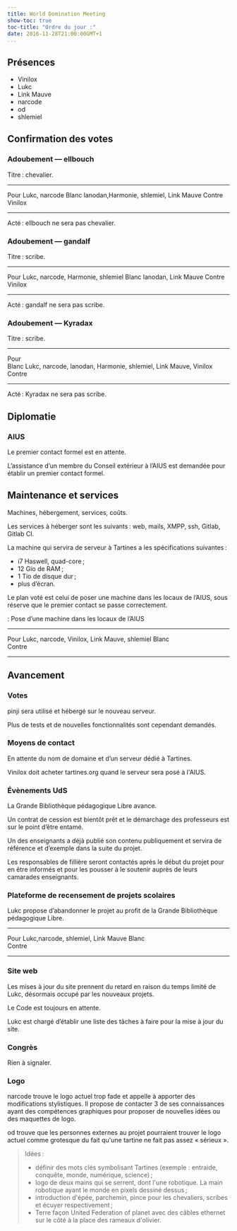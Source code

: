 ```yaml
---
title: World Domination Meeting
show-toc: true
toc-title: "Ordre du jour :"
date: 2016-11-28T21:00:00GMT+1
...
```



## Présences

  - Vinilox
  - Lukc
  - Link Mauve
  - narcode
  - od
  - shlemiel

## Confirmation des votes

### Adoubement — ellbouch

Titre : chevalier.

------------------   ----------------------------------------------------------
Pour                 Lukc, narcode
Blanc                lanodan,Harmonie, shlemiel, Link Mauve
Contre               Vinilox
------------------   ----------------------------------------------------------

Acté : ellbouch ne sera pas chevalier.

### Adoubement — gandalf

Titre : scribe.

------------------   ----------------------------------------------------------
Pour                 Lukc, narcode, Harmonie, shlemiel
Blanc                lanodan, Link Mauve
Contre               Vinilox
------------------   ----------------------------------------------------------

Acté : gandalf ne sera pas scribe.

### Adoubement — Kyradax

Titre : scribe.

------------------   ----------------------------------------------------------
Pour                 
Blanc                Lukc, narcode, lanodan, Harmonie, shlemiel, Link Mauve, Vinilox
Contre               
------------------   ----------------------------------------------------------

Acté : Kyradax ne sera pas scribe.

## Diplomatie

### AIUS

Le premier contact formel est en attente.

L’assistance d’un membre du Conseil extérieur à l’AIUS est demandée pour établir un premier contact formel.

## Maintenance et services

Machines, hébergement, services, coûts.

Les services à héberger sont les suivants : web, mails, XMPP, ssh, Gitlab, Gitlab CI.

La machine qui servira de serveur à Tartines a les spécifications suivantes :

  - i7 Haswell, quad-core ;
  - 12 Gio de RAM ;
  - 1 Tio de disque dur ;
  - plus d’écran.

Le plan voté est celui de poser une machine dans les locaux de l’AIUS, sous réserve que le premier contact se passe correctement.

: Pose d’une machine dans les locaux de l’AIUS

------------------   ----------------------------------------------------------
Pour                 Lukc, narcode, Vinilox, Link Mauve, shlemiel
Blanc                
Contre               
------------------   ----------------------------------------------------------

## Avancement

### Votes

pinji sera utilisé et hébergé sur le nouveau serveur.

Plus de tests et de nouvelles fonctionnalités sont cependant demandés.

### Moyens de contact

En attente du nom de domaine et d’un serveur dédié à Tartines.

Vinilox doit acheter tartines.org quand le serveur sera posé à l'AIUS.

### Évènements UdS

La Grande Bibliothèque pédagogique Libre avance.

Un contrat de cession est bientôt prêt et le démarchage des professeurs est sur le point d’être entamé.

Un des enseignants a déjà publié son contenu publiquement et servira de référence et d’exemple dans la suite du projet.

Les responsables de fillière seront contactés après le début du projet pour en être informés et pour les pousser à le soutenir auprès de leurs camarades enseignants.

### Plateforme de recensement de projets scolaires

Lukc propose d’abandonner le projet au profit de la Grande Bibliothèque pédagogique Libre.

------------------   ----------------------------------------------------------
Pour                 Lukc,narcode, shlemiel, Link Mauve
Blanc                
Contre               
------------------   ----------------------------------------------------------

### Site web

Les mises à jour du site prennent du retard en raison du temps limité de Lukc, désormais occupé par les nouveaux projets.

Le Code est toujours en attente.

Lukc est chargé d’établir une liste des tâches à faire pour la mise à jour du site.

### Congrès

Rien à signaler.

### Logo

narcode trouve le logo actuel trop fade et appelle à apporter des modifications stylistiques.
Il propose de contacter 3 de ses connaissances ayant des compétences graphiques pour proposer de nouvelles idées ou des maquettes de logo.

od trouve que les personnes externes au projet pourraient trouver le logo actuel comme grotesque du fait qu'une tartine ne fait pas assez « sérieux ».

> Idées :
> 
>  - définir des mots clés symbolisant Tartines (exemple : entraide, conquête, monde, numérique, science) ;
>  - logo de deux mains qui se serrent, dont l'une robotique. La main robotique ayant le monde en pixels dessiné dessus ;
>  - introduction d'épée, parchemin, pince pour les chevaliers, scribes et écuyer respectivement ;
>  - Terre façon United Federation of planet avec des câbles ethernet sur le côté à la place des rameaux d'olivier.

